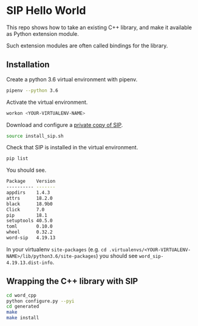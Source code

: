 # SIP Hello World

This repo shows how to take an existing C++ library, and make it available as Python extension module.

Such extension modules are often called bindings for the library.


## Installation

Create a python 3.6 virtual environment with pipenv.

```sh
pipenv --python 3.6
```

Activate the virtual environment.

```sh
workon <YOUR-VIRTUALENV-NAME>
```

Download and configure a [private copy of SIP](http://pyqt.sourceforge.net/Docs/sip4/installation.html#configuring-a-private-copy-of-the-sip-module).

```sh
source install_sip.sh
```

Check that SIP is installed in the virtual environment.

```sh
pip list
```

You should see.

```sh
Package    Version
---------- -------
appdirs    1.4.3  
attrs      18.2.0 
black      18.9b0 
Click      7.0    
pip        18.1   
setuptools 40.5.0 
toml       0.10.0 
wheel      0.32.2 
word-sip   4.19.13
```

In your virtualenv `site-packages` (e.g. `cd .virtualenvs/<YOUR-VIRTUALENV-NAME>/lib/python3.6/site-packages`) you should see `word_sip-4.19.13.dist-info`.


## Wrapping the C++ library with SIP

```sh
cd word_cpp
python configure.py --pyi
cd generated
make
make install
```
